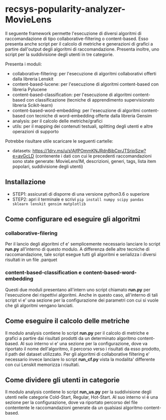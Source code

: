 # recsys-popularity-analyzer-MovieLens
Il seguente framework permette l'esecuzione di diversi algoritmi di raccomandazione di tipo collaborative-filtering
o content-based. Esso presenta anche script per il calcolo di metriche e generazioni di grafici a partire dall'output 
degli algoritmi di raccomandazione. Presenta inoltre, uno script per la suddivisione degli utenti in tre categorie. 

Presenta i moduli:

* collaborative-filtering: per l'esecuzione di algoritmi collaborativi offerti dalla libreria Lenskit 
* content-based-lucene: per l'esecuzione di algoritmi content-based con libreria Pylucene
* content-based-classification: per l'esecuzione di algoritmi content-based con classificazione (tecniche di apprendimento supervisionato libreria Scikit-learn)
* content-based-word-embedding: per l'esecuzione di algoritmi content-based con tecniche di word-embedding offerte dalla libreria Gensim
* analysis: per il calcolo delle metriche/grafici 
* utils: per il mapping dei contenuti testuali, splitting degli utenti e altre operazioni di supporto

Potrebbe risultare utile scaricare le seguenti cartelle:
* datasets: https://1drv.ms/u/s!AjfPOmmKNJRdnBibCprJTSripSzw?e=avGcLD (contenente i dati con cui le precedenti raccomandazioni sono state generate: MovieLens1M, descrizioni, generi, tags, lista item popolari, suddivisione degli utenti)

## Installazione
* STEP1: assicurati di disporre di una versione python3.6 o superiore
* STEP2: apri il terminale e scrivi ```pip install numpy scipy pandas sklearn lenskit gensim matplotlib```



## Come configurare ed eseguire gli algoritmi

### collaborative-filering
Per il lancio degli algoritmi cf e' semplicemente necessario lanciare lo script **run.py** all'interno di questo modulo. A differenza delle altre tecniche di raccomandazione, tale script esegue tutti gli algoritmi e serializza i diversi risultati in un file .parquet 


### content-based-classification e content-based-word-embedding
Questi due moduli presentano all'intern uno script chiamato **run.py** per l'esecuzione dei rispettivi algoritmi. Anche in questo caso, all'interno di tali script vi e' una sezione per la configurazione dei parametri con cui si vuole che gli algoritmi vengano lanciati.



## Come eseguire il calcolo delle metriche
Il modulo analysis contiene lo script **run.py** per il calcolo di metriche e grafici a partire dai risultati prodotti da un determinato algoritmo content-based. Al suo interno vi e' una sezione per la configurazione, dove va riportato il nome dell'algoritmo, il percorso verso i risultati da esso prodotto, il path del dataset utilizzato. Per gli algoritmi di collaborative filtering e' necessario invece lanciare lo script **run_cf.py** vista la modalita' differente con cui Lenskit memorizza i risultati. 

## Come dividere gli utenti in categorie
Il modulo analysis contiene lo script **run_us.py** per la suddivisione degli utenti nelle categorie Cold-Start, Regular, Hot-Start. Al suo interno vi è una sezione per la configurazione, dove va riportato percorso del file contentente le raccomandazioni generate da un qualsiasi algoritmo content-based. 
